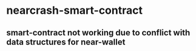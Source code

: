 # nearcrash-smart-contract

## smart-contract not working due to conflict with data structures for near-wallet

